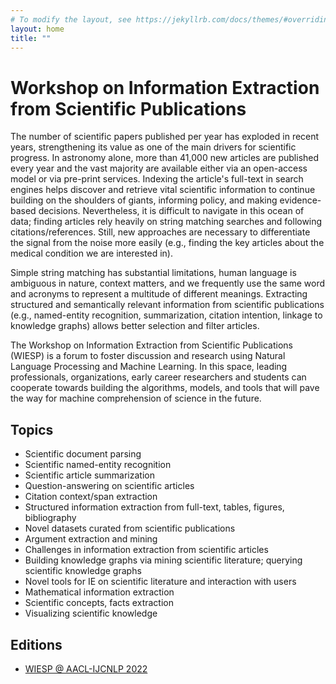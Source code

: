 ```yaml
---
# To modify the layout, see https://jekyllrb.com/docs/themes/#overriding-theme-defaults
layout: home
title: ""
---
```



# Workshop on Information Extraction from Scientific Publications

The number of scientific papers published per year has exploded in recent years, strengthening its value as one of the main drivers for scientific progress. In astronomy alone, more than 41,000 new articles are published every year and the vast majority are available either via an open-access model or via pre-print services. Indexing the article's full-text in search engines helps discover and retrieve vital scientific information to continue building on the shoulders of giants, informing policy, and making evidence-based decisions. Nevertheless, it is difficult to navigate in this ocean of data; finding articles rely heavily on string matching searches and following citations/references. Still, new approaches are necessary to differentiate the signal from the noise more easily (e.g., finding the key articles about the medical condition we are interested in).

Simple string matching has substantial limitations, human language is ambiguous in nature, context matters, and we frequently use the same word and acronyms to represent a multitude of different meanings. Extracting structured and semantically relevant information from scientific publications (e.g., named-entity recognition, summarization, citation intention, linkage to knowledge graphs) allows better selection and filter articles. 

The Workshop on Information Extraction from Scientific Publications (WIESP) is a forum to foster discussion and research using Natural Language Processing and Machine Learning. In this space, leading professionals, organizations, early career researchers and students can cooperate towards building the algorithms, models, and tools that will pave the way for machine comprehension of science in the future.

## Topics

- Scientific document parsing
- Scientific named-entity recognition
- Scientific article summarization
- Question-answering on scientific articles
- Citation context/span extraction
- Structured information extraction from full-text, tables, figures, bibliography
- Novel datasets curated from scientific publications
- Argument extraction and mining
- Challenges in information extraction from scientific articles
- Building knowledge graphs via mining scientific literature; querying scientific knowledge graphs
- Novel tools for IE on scientific literature and interaction with users
- Mathematical information extraction
- Scientific concepts, facts extraction
- Visualizing scientific knowledge

## Editions

- [WIESP @ AACL-IJCNLP 2022](2022)
